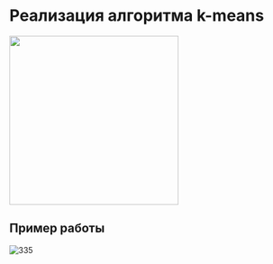 # Реализация алгоритма k-means

<img src="https://github.com/tache-osseuse/claster_plot/assets/71820145/a044a36f-077e-4380-bc38-6ea6be8ce774" width="300">

## Пример работы

![335](https://github.com/tache-osseuse/claster_plot/assets/71820145/f574c580-4cc6-4b56-af77-b60b56911577)
